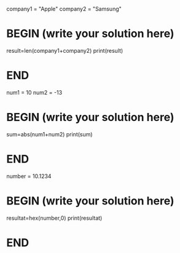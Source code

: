 company1 = "Apple"
company2 = "Samsung"

# BEGIN (write your solution here)
result=len(company1+company2)
print(result)
# END


num1 = 10
num2 = -13

# BEGIN (write your solution here)
sum=abs(num1+num2)
print(sum)
# END

number = 10.1234

# BEGIN (write your solution here)
resultat=hex(number,0)
print(resultat)
# END

